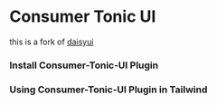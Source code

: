 # Consumer Tonic UI

this is a fork of [daisyui](https://github.com/saadeghi/daisyui)

### Install Consumer-Tonic-UI Plugin



### Using Consumer-Tonic-UI Plugin in Tailwind


